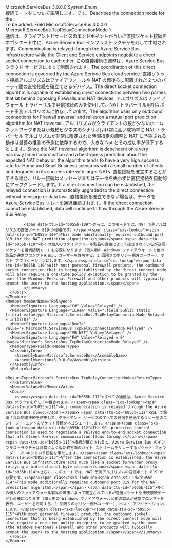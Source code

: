 <Type Name="TcpRelayConnectionMode" FullName="Microsoft.ServiceBus.TcpRelayConnectionMode">
  <TypeSignature Language="C#" Value="public enum TcpRelayConnectionMode" />
  <TypeSignature Language="ILAsm" Value=".class public auto ansi sealed TcpRelayConnectionMode extends System.Enum" />
  <TypeSignature Language="DocId" Value="T:Microsoft.ServiceBus.TcpRelayConnectionMode" />
  <TypeSignature Language="VB.NET" Value="Public Enum TcpRelayConnectionMode" />
  <TypeSignature Language="F#" Value="type TcpRelayConnectionMode = " />
  <AssemblyInfo>
    <AssemblyName>Microsoft.ServiceBus</AssemblyName>
    <AssemblyVersion>3.0.0.0</AssemblyVersion>
  </AssemblyInfo>
  <Base>
    <BaseTypeName>System.Enum</BaseTypeName>
  </Base>
  <Docs>
    <summary><span data-ttu-id="b055b-101">接続モードをについて説明します、<see cref="T:Microsoft.ServiceBus.NetTcpRelayBinding" />です。</span><span class="sxs-lookup"><span data-stu-id="b055b-101">Describes the connection mode for the <see cref="T:Microsoft.ServiceBus.NetTcpRelayBinding" />.</span></span> </summary>
    <remarks>To be added.</remarks>
  </Docs>
  <Members>
    <Member MemberName="Hybrid">
      <MemberSignature Language="C#" Value="Hybrid" />
      <MemberSignature Language="ILAsm" Value=".field public static literal valuetype Microsoft.ServiceBus.TcpRelayConnectionMode Hybrid = int32(1)" />
      <MemberSignature Language="DocId" Value="F:Microsoft.ServiceBus.TcpRelayConnectionMode.Hybrid" />
      <MemberSignature Language="VB.NET" Value="Hybrid" />
      <MemberSignature Language="F#" Value="Hybrid = 1" Usage="Microsoft.ServiceBus.TcpRelayConnectionMode.Hybrid" />
      <MemberType>Field</MemberType>
      <AssemblyInfo>
        <AssemblyName>Microsoft.ServiceBus</AssemblyName>
        <AssemblyVersion>3.0.0.0</AssemblyVersion>
      </AssemblyInfo>
      <ReturnValue>
        <ReturnType>Microsoft.ServiceBus.TcpRelayConnectionMode</ReturnType>
      </ReturnValue>
      <MemberValue>1</MemberValue>
      <Docs>
        <summary><span data-ttu-id="b055b-102">通信は、クライアントとサービスのエンドポイントが互いに直接ソケット接続をネゴシエート中に、Azure Service Bus インフラストラクチャを介して中継されます。</span><span class="sxs-lookup"><span data-stu-id="b055b-102">Communication is relayed through the Azure Service Bus infrastructure while the Client and Service endpoints negotiate a direct socket connection to each other.</span></span> <span data-ttu-id="b055b-103">この直接接続の調整は、Azure Service Bus クラウド サービスによって制御されます。</span><span class="sxs-lookup"><span data-stu-id="b055b-103">The coordination of this direct connection is governed by the Azure Service Bus cloud service.</span></span> <span data-ttu-id="b055b-104">直接ソケット接続アルゴリズムはファイアウォールや NAT の両後ろに配置された 2 つのパーティ間の直接接続を確立できるデバイス。</span><span class="sxs-lookup"><span data-stu-id="b055b-104">The direct socket connection algorithm is capable of establishing direct connections between two parties that sit behind opposing Firewalls and NAT devices.</span></span> <span data-ttu-id="b055b-105">アルゴリズムはファイアウォール トラバーサルで発信接続のみを使用して、NAT トラバーサル用相互ポート予測アルゴリズムに依存しています。</span><span class="sxs-lookup"><span data-stu-id="b055b-105">The algorithm uses only outbound connections for Firewall traversal and relies on a mutual port prediction algorithm for NAT traversal.</span></span> <span data-ttu-id="b055b-106">アルゴリズムがクライアントの数が少ないホーム ネットワークまたは小規模ビジネスのシナリオは非常に高い成功率に NAT トラバーサル アルゴリズムが非常に限定された時間指定の調整と NAT に予期される動作は最善の推測の予測に依存するので、大きな Nat とその成功率が低下するとします。</span><span class="sxs-lookup"><span data-stu-id="b055b-106">Since the NAT traversal algorithm is dependent on a very narrowly timed coordination and a best-guess prediction about the expected NAT behavior, the algorithm tends to have a very high success rate for Home and Small Business scenarios with a small number of clients and degrades in its success rate with larger NATs.</span></span> <span data-ttu-id="b055b-107">直接接続を確立することができる場合、リレー接続はメッセージまたはデータを失わずに直接接続を自動的にアップグレードします。</span><span class="sxs-lookup"><span data-stu-id="b055b-107">If a direct connection can be established, the relayed connection is automatically upgraded to the direct connection without message or data loss.</span></span> <span data-ttu-id="b055b-108">直接接続を確立できない場合は、データを Azure Service Bus リレーを通過継続されます。</span><span class="sxs-lookup"><span data-stu-id="b055b-108">If the direct connection cannot be established, data will continue to flow through the Azure Service Bus Relay.</span></span> 
            
            <span data-ttu-id="b055b-109">さらに、このモードでは、NAT 予測アルゴリズムの送信ポート 819 が必要です。</span><span class="sxs-lookup"><span data-stu-id="b055b-109">This mode additionally requires outbound port 819 for the NAT prediction algorithm.</span></span> <span data-ttu-id="b055b-110">多くの個人のファイアウォール製品の直接によって確立されているが送信ソケットを接続接続モードも必要になります (個人用の Windows ファイアウォールと他の製品が通常プロンプトを表示、ユーザーを許可する、1 回限りのポリシー例外ユーザー)、ホスト アプリケーションにします。</span><span class="sxs-lookup"><span data-stu-id="b055b-110">With most personal firewall products, the outbound socket connection that is being established by the direct connect mode will also require a one-time policy exception to be granted by the user (the Windows Personal Firewall and other products will typically prompt the user) to the hosting application.</span></span> 
            </summary>
      </Docs>
    </Member>
    <Member MemberName="Relayed">
      <MemberSignature Language="C#" Value="Relayed" />
      <MemberSignature Language="ILAsm" Value=".field public static literal valuetype Microsoft.ServiceBus.TcpRelayConnectionMode Relayed = int32(0)" />
      <MemberSignature Language="DocId" Value="F:Microsoft.ServiceBus.TcpRelayConnectionMode.Relayed" />
      <MemberSignature Language="VB.NET" Value="Relayed" />
      <MemberSignature Language="F#" Value="Relayed = 0" Usage="Microsoft.ServiceBus.TcpRelayConnectionMode.Relayed" />
      <MemberType>Field</MemberType>
      <AssemblyInfo>
        <AssemblyName>Microsoft.ServiceBus</AssemblyName>
        <AssemblyVersion>3.0.0.0</AssemblyVersion>
      </AssemblyInfo>
      <ReturnValue>
        <ReturnType>Microsoft.ServiceBus.TcpRelayConnectionMode</ReturnType>
      </ReturnValue>
      <MemberValue>0</MemberValue>
      <Docs>
        <summary><span data-ttu-id="b055b-111">すべての通信は、Azure Service Bus クラウドを介して中継されます。</span><span class="sxs-lookup"><span data-stu-id="b055b-111">All communication is relayed through the Azure Service Bus cloud.</span></span> <span data-ttu-id="b055b-112">SSL で保護された制御接続を使用して、クライアント サービスのすべての通信を通過するリレー型のエンド ツー エンドのソケット接続をネゴシエートします。</span><span class="sxs-lookup"><span data-stu-id="b055b-112">The SSL-protected control connection is used to negotiate a relayed end-to-end socket connection that all Client-Service communication flows through.</span></span> <span data-ttu-id="b055b-113">接続が確立されると、Azure Service Bus のインフラストラクチャは非常によく似た双方向のバイト ストリームをリレーするソケット フォワーダー プロキシという役割を果たします。</span><span class="sxs-lookup"><span data-stu-id="b055b-113">After the connection is established, the Azure Service Bus infrastructure acts much like a socket forwarder proxy relaying a bidirectional byte stream.</span></span> <span data-ttu-id="b055b-114">さらに、このモードでは、NAT 予測アルゴリズムの送信ポート 819 が必要です。</span><span class="sxs-lookup"><span data-stu-id="b055b-114">This mode additionally requires outbound port 819 for the NAT prediction algorithm.</span></span> <span data-ttu-id="b055b-115">多くの個人のファイアウォール製品の直接によって確立されているが送信ソケットを接続接続モードも必要になります (個人用の Windows ファイアウォールと他の製品が通常プロンプトを表示、ユーザーを許可する、1 回限りのポリシー例外ユーザー)、ホスト アプリケーションにします。</span><span class="sxs-lookup"><span data-stu-id="b055b-115">With most personal firewall products, the outbound socket connection that is being established by the direct connect mode will also require a one-time policy exception to be granted by the user (the Windows Personal Firewall and other products will typically prompt the user) to the hosting application.</span></span></summary>
      </Docs>
    </Member>
  </Members>
</Type>